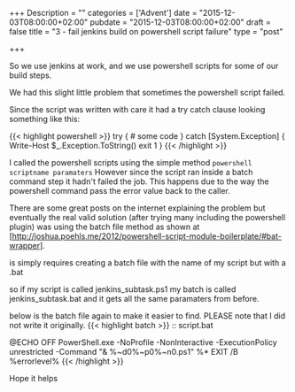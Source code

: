+++
Description = ""
categories = ['Advent']
date = "2015-12-03T08:00:00+02:00"
pubdate = "2015-12-03T08:00:00+02:00"
draft = false
title = "3 - fail jenkins build on powershell script failure"
type = "post"

+++

So we use jenkins at work, and we use powershell scripts for some of our build steps.

We had this slight little problem that sometimes the powershell script failed. 
<!--more-->
Since the script was written with care it had a try catch clause looking something like this:

{{< highlight powershell >}}
try {
    # some code
}
catch [System.Exception] {
    Write-Host $_.Exception.ToString()
    exit 1
}
{{< /highlight >}}

I called the powershell scripts using the simple method 
```powershell scriptname paramaters```
However since the script ran inside a batch command step it hadn't failed the job.
This happens due to the way the powershell command pass the error value back to the caller.

There are some great posts on the internet explaining the problem but eventually the real valid solution (after trying many including the powershell plugin) was using the batch file method as shown at [http://joshua.poehls.me/2012/powershell-script-module-boilerplate/#bat-wrapper].

is simply requires creating a batch file with the name of my script but with a .bat 

so if my script is called jenkins_subtask.ps1 my batch is called jenkins_subtask.bat and it gets all the same paramaters from before.

below is the batch file again to make it easier to find. PLEASE note that I did not write it originally.
{{< highlight batch >}}
:: script.bat

@ECHO OFF
PowerShell.exe -NoProfile -NonInteractive -ExecutionPolicy unrestricted -Command "& %~d0%~p0%~n0.ps1" %*
EXIT /B %errorlevel%
{{< /highlight >}}

Hope it helps


